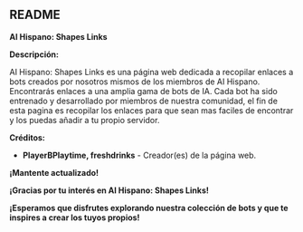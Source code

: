 ## README

**AI Hispano: Shapes Links**

**Descripción:**

AI Hispano: Shapes Links es una página web dedicada a recopilar enlaces a bots creados por nosotros mismos de los miembros de AI Hispano. Encontrarás enlaces a una amplia gama de bots de IA. Cada bot ha sido entrenado y desarrollado por miembros de nuestra comunidad, el fin de esta pagina es recopilar los enlaces para que sean mas faciles de encontrar y los puedas añadir a tu propio servidor.

**Créditos:**

* **PlayerBPlaytime, freshdrinks** - Creador(es) de la página web.

**¡Mantente actualizado!**

**¡Gracias por tu interés en AI Hispano: Shapes Links!**

**¡Esperamos que disfrutes explorando nuestra colección de bots y que te inspires a crear los tuyos propios!**
